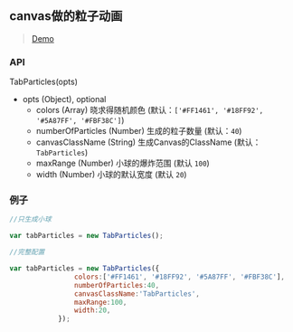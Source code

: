  ## canvas做的粒子动画  
 
>  [Demo](https://hongxinzz.github.io/my-javascript-utils/ClickParticles/index.html)
 
 ### API
 TabParticles(opts)
 - opts (Object), optional
   - colors (Array) 晓求得随机颜色 (默认：`['#FF1461', '#18FF92', '#5A87FF', '#FBF38C']`)
   - numberOfParticles (Number) 生成的粒子数量 (默认：`40`)
   - canvasClassName (String)  生成Canvas的ClassName  (默认：`TabParticles`)
   - maxRange (Number) 小球的爆炸范围 (默认 `100`)
   - width (Number) 小球的默认宽度 (默认 `20`)

### 例子
```js
//只生成小球

var tabParticles = new TabParticles();
```
```js
//完整配置

var tabParticles = new TabParticles({
				colors:['#FF1461', '#18FF92', '#5A87FF', '#FBF38C'],
				numberOfParticles:40,
				canvasClassName:'TabParticles',
				maxRange:100,
				width:20,
			});
```


